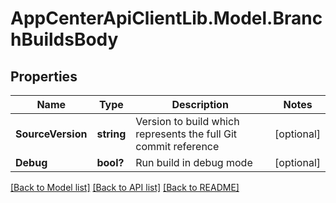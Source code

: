 # AppCenterApiClientLib.Model.BranchBuildsBody
## Properties

Name | Type | Description | Notes
------------ | ------------- | ------------- | -------------
**SourceVersion** | **string** | Version to build which represents the full Git commit reference | [optional] 
**Debug** | **bool?** | Run build in debug mode | [optional] 

[[Back to Model list]](../README.md#documentation-for-models) [[Back to API list]](../README.md#documentation-for-api-endpoints) [[Back to README]](../README.md)

